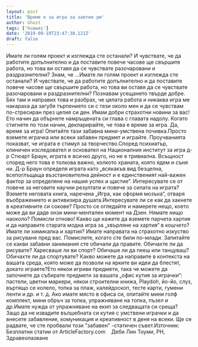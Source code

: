 ```yaml
---
layout: post
title: 'Време е за игра за заетия ум'
author: Ghost
tags: ['huawei']
date: '2019-09-19T23:47:38.121Z'
draft: false
---
```


Имате ли голям проект и изглежда сте останали? И чувствате, че да работите допълнително и да поставите повече часове ще свършите работа, но това ви оставя да се чувствате разочаровани и раздразнителни? Знам, че ...Имате ли голям проект и изглежда сте останали? И чувствате, че да работите допълнително и да поставите повече часове ще свършите работа, но това ви оставя да се чувствате разочаровани и раздразнителни? Познавам усещането твърде добре. Бях там и направих това и разбрах, че цялата работа и никаква игра ме накараха да загубя търпението си с тези около мен и да се чувствам по-стресиран през целия си ден. Имам добри страхотни новини за вас! Ето начин да обърнете намръщената си глава с главата надолу. Когато стигнете по този начин, декларирайте, че това е време за игра. Да, време за игра! Опитайте тази забавна мини-умствена почивка.Просто вземете играчка или всеки забавен предмет и играйте. Проучванията показват, че играта е стимул за творчество.Според психиатър, клиничен изследовател и основател на Националния институт за игра д-р Стюарт Браун, играта е всичко друго, но не е тривиална. Всъщност според него това е толкова важно, колкото храната, която ядем и съня ни. Д-р Браун определя играта като „всякакъв вид безцелна, всепоглъщаща възстановителна дейност и е единственият най-важен фактор за определяне на нашия успех и щастие“. Интересувате се от повече за неговите научни резултати и повече за силата на играта? Вземете неговата книга, наречена „Игра, как оформя мозъка“, отваря въображението и активизира душата.Интересувате ли се как да хакнете в креативните си сокове? Просто се огледайте и намерете нещо, което може да ви даде онзи мини-ментален момент на Дзен. Нямате нищо наоколо? Помисли отново! Какво ще кажете да вземете парчета хартия и да направите старата модна игра за „хвърляне на хартия“ в кошчето? Имате ли химикалка и хартия? Имате направата на страхотно изкуство за рисуване пред вас. Помислете, когато сте били по-млади. Запитайте се какви забавни занимания сте обичали да правите. Обичахте ли да рисувате? Харесваше ли ви спорт? Обичаше ли да пееш или танцуваш? Обичахте ли да спортувате? Какво можете да направите в контекста на вашата среда, която може да позволи на ярките ви идеи да блестят, докато играете?Ето някои игриви предмети, така че можете да започнете да събирате предмети за вашата „офис кутия за играчки“: пастели, цветни маркери, някои строителни книжа, Playdoh, йо-йо, слуз, въртящо се колело, топка за плаж, калейдоскоп, тесте карти, гумени ленти и др. и т. д. Ако имате място в офиса си, опитайте мини голф комплект, мини обръч за топка, упражняване на топка, пъзел и др.Имате нужда от упражняване на екип за следващата си среща? Защо да не извадите вълшебната си кутия с умствени играчки и да внесете забавление, комуникация и креативност в деня на всеки. Ще се радвате, че сте пробвали този "забавен" -статичен съвет.Източник: Безплатни статии от ArticleFactory.com    Деби Лин Тоуми, РН, Здравеопазване

